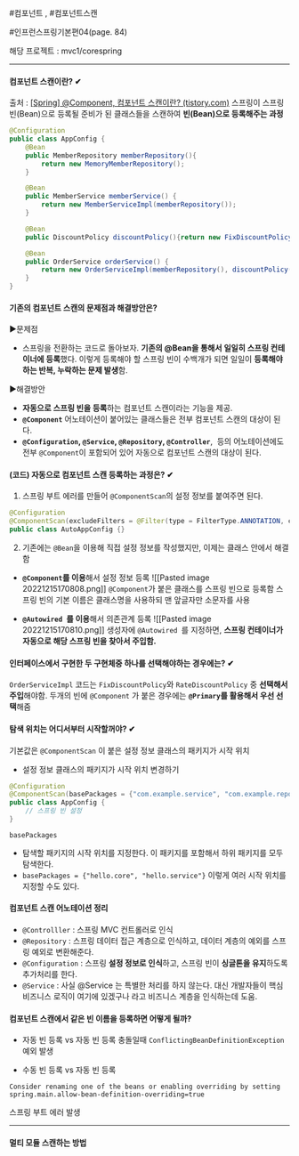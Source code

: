 
#컴포넌트 , #컴포넌트스캔 

#인프런스프링기본편04(page. 84)

해당 프로젝트 : mvc1/corespring

----
#### 컴포넌트 스캔이란? ✔
출처 : [[Spring] @Component, 컴포넌트 스캔이란? (tistory.com)](https://code-lab1.tistory.com/170)
 스프링이 스프링 빈(Bean)으로 등록될 준비가 된 클래스들을 스캔하여 **빈(Bean)으로 등록해주는 과정**
```java
@Configuration  
public class AppConfig {  
	@Bean  
	public MemberRepository memberRepository(){  
		return new MemoryMemberRepository();  
	}  

	@Bean  
	public MemberService memberService() {  
		return new MemberServiceImpl(memberRepository());  
	}  

	@Bean  
	public DiscountPolicy discountPolicy(){return new FixDiscountPolicy();}  

	@Bean  
	public OrderService orderService() {  
		return new OrderServiceImpl(memberRepository(), discountPolicy());  
	}  
}
```


#### 기존의 컴포넌트 스캔의 문제점과 해결방안은?
▶문제점
- 스프링을 전환하는 코드로 돌아보자. **기존의 @Bean을 통해서 일일히 스프링 컨테이너에 등록**했다. 이렇게 등록해야 할 스프링 빈이 수백개가 되면 일일이 **등록해야하는 반복, 누락하는 문제 발생**함.

▶해결방안
- **자동으로 스프링 빈을 등록**하는 컴포넌트 스캔이라는 기능을 제공.
- **`@Component`** 어노테이션이 붙어있는 클래스들은 전부 컴포넌트 스캔의 대상이 된다.
- **`@Configuration`, `@Service`, `@Repository`, `@Controller`**,  등의 어노테이션에도 전부 `@Component`이 포함되어 있어 자동으로 컴포넌트 스캔의 대상이 된다.


#### (코드) 자동으로 컴포넌트 스캔 등록하는 과정은? ✔
1) 스프링 부트 에러를 만들어 `@ComponentScan`의 설정 정보를 붙여주면 된다.
```java
@Configuration
@ComponentScan(excludeFilters = @Filter(type = FilterType.ANNOTATION, classes = Configuration.class))
public class AutoAppConfig {}
```

2) 기존에는 `@Bean`을 이용해 직접 설정 정보를 작성했지만, 이제는 클래스 안에서 해결함
- **`@Component`를 이용**해서 설정 정보 등록
![[Pasted image 20221215170808.png]]
 `@Component`가 붙은 클래스를 스프링 빈으로 등록함
스프링 빈의 기본 이름은 클래스명을 사용하되 맨 앞글자만 소문자를 사용

- **`@Autowired `를 이용**해서 의존관계 등록
![[Pasted image 20221215170810.png]]
 생성자에 `@Autowired `를 지정하면, **스프링 컨테이너가 자동으로 해당 스프링 빈을 찾아서 주입함.** 


#### 인터페이스에서 구현한 두 구현체중 하나를 선택해야하는 경우에는? ✔
 `OrderServiceImpl` 코드는 `FixDiscountPolicy`와 `RateDiscountPolicy` 중 **선택해서 주입**해야함. 두개의 빈에 `@Component` 가 붙은 경우에는 **`@Primary`를 활용해서 우선 선택**해줌


#### 탐색 위치는 어디서부터 시작할꺼야? ✔
기본값은 `@ComponentScan` 이 붙은 설정 정보 클래스의 패키지가 시작 위치

- 설정 정보 클래스의 패키지가 시작 위치 변경하기
```java
@Configuration
@ComponentScan(basePackages = {"com.example.service", "com.example.repository"})
public class AppConfig {
    // 스프링 빈 설정
}
```
`basePackages`  
- 탐색할 패키지의 시작 위치를 지정한다. 이 패키지를 포함해서 하위 패키지를 모두탐색한다.
- `basePackages = {"hello.core", "hello.service"}` 이렇게 여러 시작 위치를 지정할 수도 있다.


#### 컴포넌트 스캔 어노테이션 정리
- `@Controlller` : 스프링 MVC 컨트롤러로 인식
- `@Repository` : 스프링 데이터 접근 계층으로 인식하고, 데이터 계층의 예외를 스프링 예외로 변환해준다.
- `@Configuration` :  스프링 **설정 정보로 인식**하고, 스프링 빈이 **싱글톤을 유지**하도록 추가처리를 한다.
- `@Service` : 사실 @Service 는 특별한 처리를 하지 않는다. 대신 개발자들이 핵심 비즈니스 로직이 여기에 있겠구나 라고 비즈니스 계층을 인식하는데 도움.


#### 컴포넌트 스캔에서 같은 빈 이름을 등록하면 어떻게 될까?
- 자동 빈 등록 vs 자동 빈 등록 충돌일때
 `ConflictingBeanDefinitionException` 예외 발생

- 수동 빈 등록 vs 자동 빈 등록
```
Consider renaming one of the beans or enabling overriding by setting 
spring.main.allow-bean-definition-overriding=true
```
 스프링 부트 에러 발생

----

#### 멀티 모듈 스캔하는 방법
